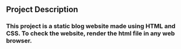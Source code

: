 ## Project Description
### This project is a static blog website made using HTML and CSS. To check the website, render the html file in any web browser. 
